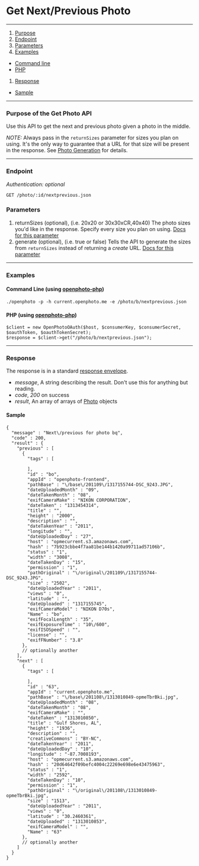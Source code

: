 Get Next/Previous Photo
=======================


----------------------------------------

1. [Purpose][purpose]
1. [Endpoint][endpoint]
1. [Parameters][parameters]
1. [Examples][examples]
  * [Command line][example-cli]
  * [PHP][example-php]
1. [Response][response]
  * [Sample][sample]

----------------------------------------

<a name="purpose"></a>
### Purpose of the Get Photo API

Use this API to get the next and previous photo given a photo in the middle.

_NOTE:_ Always pass in the `returnSizes` parameter for sizes you plan on using. It's the only way to guarantee that a URL for that size will be present in the response. See [Photo Generation](http://theopenphotoproject.org/documentation/faq/PhotoGeneration) for details.

----------------------------------------

<a name="endpoint"></a>
### Endpoint

_Authentication: optional_

    GET /photo/:id/nextprevious.json

<a name="parameters"></a>
### Parameters

1.  returnSizes (optional), (i.e. 20x20 or 30x30xCR,40x40) The photo sizes you'd like in the response. Specify every size you plan on using. [Docs for this parameter](http://theopenphotoproject.org/documentation/faq/ReturnSizes)
1.  generate (optional), (i.e. true or false) Tells the API to generate the sizes from `returnSizes` instead of returning a _create_ URL. [Docs for this parameter](http://theopenphotoproject.org/documentation/faq/ReturnSizes)

----------------------------------------

<a name="examples"></a>
### Examples

<a name="example-cli"></a>
#### Command Line (using [openphoto-php][openphoto-php])

    ./openphoto -p -h current.openphoto.me -e /photo/b/nextprevious.json

<a name="example-php"></a>
#### PHP (using [openphoto-php][openphoto-php])

    $client = new OpenPhotoOAuth($host, $consumerKey, $consumerSecret, $oauthToken, $oauthTokenSecret);
    $response = $client->get("/photo/b/nextprevious.json");

----------------------------------------

<a name="response"></a>
### Response

The response is in a standard [response envelope](http://theopenphotoproject.org/documentation/api/Envelope).

* _message_, A string describing the result. Don't use this for anything but reading.
* _code_, _200_ on success
* _result_, An array of arrays of [Photo][Photo] objects

<a name="sample"></a>
#### Sample

    {
      "message" : "Next\/previous for photo bq",
      "code" : 200,
      "result" : {
        "previous" : [
          {
            "tags" : [

            ],
            "id" : "bo",
            "appId" : "openphoto-frontend",
            "pathBase" : "\/base\/201109\/1317155744-DSC_9243.JPG",
            "dateUploadedMonth" : "09",
            "dateTakenMonth" : "08",
            "exifCameraMake" : "NIKON CORPORATION",
            "dateTaken" : "1313454314",
            "title" : "",
            "height" : "2000",
            "description" : "",
            "dateTakenYear" : "2011",
            "longitude" : "",
            "dateUploadedDay" : "27",
            "host" : "opmecurrent.s3.amazonaws.com",
            "hash" : "7b923cbbe4f7aa81be144b1420a99711ad57106b",
            "status" : "1",
            "width" : "3008",
            "dateTakenDay" : "15",
            "permission" : "1",
            "pathOriginal" : "\/original\/201109\/1317155744-DSC_9243.JPG",
            "size" : "2502",
            "dateUploadedYear" : "2011",
            "views" : "0",
            "latitude" : "",
            "dateUploaded" : "1317155745",
            "exifCameraModel" : "NIKON D70s",
            "Name" : "bo",
            "exifFocalLength" : "35",
            "exifExposureTime" : "10\/600",
            "exifISOSpeed" : "",
            "license" : "",
            "exifFNumber" : "3.8"
          },
          // optionally another
        ],
        "next" : [
          {
            "tags" : [

            ],
            "id" : "63",
            "appId" : "current.openphoto.me",
            "pathBase" : "\/base\/201108\/1313010849-opmeTbrBki.jpg",
            "dateUploadedMonth" : "08",
            "dateTakenMonth" : "08",
            "exifCameraMake" : "",
            "dateTaken" : "1313010850",
            "title" : "Gulf Shores, AL",
            "height" : "1936",
            "description" : "",
            "creativeCommons" : "BY-NC",
            "dateTakenYear" : "2011",
            "dateUploadedDay" : "10",
            "longitude" : "-87.7008193",
            "host" : "opmecurrent.s3.amazonaws.com",
            "hash" : "20d64642f09befc4004c22269e698e6e43475963",
            "status" : "1",
            "width" : "2592",
            "dateTakenDay" : "10",
            "permission" : "1",
            "pathOriginal" : "\/original\/201108\/1313010849-opmeTbrBki.jpg",
            "size" : "1513",
            "dateUploadedYear" : "2011",
            "views" : "0",
            "latitude" : "30.2460361",
            "dateUploaded" : "1313010853",
            "exifCameraModel" : "",
            "Name" : "63"
          },
          // optionally another
        ]
      }
    }


[Photo]: http://theopenphotoproject.org/documentation/schemas/Photo
[purpose]: #purpose
[endpoint]: #endpoint
[parameters]: #parameters
[examples]: #examples
[example-cli]: #example-cli
[example-php]: #example-php
[response]: #response
[sample]: #sample
[photogeneration]: http://theopenphotoproject.org/documentation/faq/PhotoGeneration
[ReturnSizes]: http://theopenphotoproject.org/documentation/faq/ReturnSizes
[openphoto-php]: https://github.com/photo/openphoto-php
